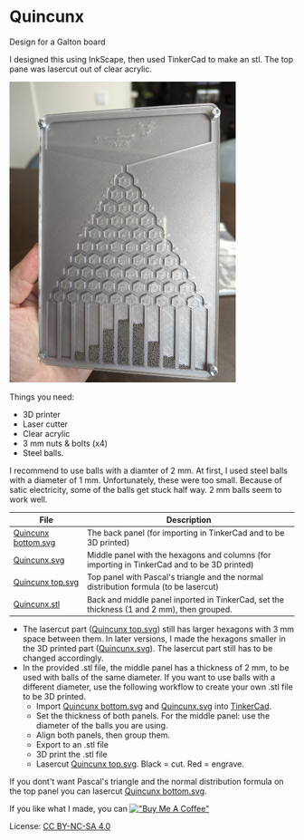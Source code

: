 # Quincunx
Design for a Galton board

I designed this using InkScape, then used TinkerCad to make an stl. The top pane was lasercut out of clear acrylic.

<img src="photos/quincunx.jpg" alt="Photo" width="400"/>

Things you need:
- 3D printer
- Laser cutter
- Clear acrylic
- 3 mm nuts & bolts (x4)
- Steel balls.

I recommend to use balls with a diamter of 2 mm. At first, I used steel balls with a diameter of 1 mm. Unfortunately, these were too small. Because of satic electricity, some of the balls get stuck half way. 2 mm balls seem to work well.

File | Description
---- | -----------
[Quincunx bottom.svg](/Quincunx%20bottom.svg) | The back panel (for importing in TinkerCad and to be 3D printed)
[Quincunx.svg](/Quincunx.svg) | Middle panel with the hexagons and columns (for importing in TinkerCad and to be 3D printed)
[Quincunx top.svg](/Quincunx%20top.svg) | Top panel with Pascal's triangle and the normal distribution formula (to be lasercut)
[Quincunx.stl](/Quincunx.stl) | Back and middle panel inported in TinkerCad, set the thickness (1 and 2 mm), then grouped.

- The lasercut part ([Quincunx top.svg](/Quincunx%20top.svg)) still has larger hexagons with 3 mm space between them. In later versions, I made the hexagons smaller in the 3D printed part ([Quincunx.svg](/Quincunx.svg)). The lasercut part still has to be changed accordingly.
- In the provided .stl file, the middle panel has a thickness of 2 mm, to be used with balls of the same diameter. If you want to use balls with a different diameter, use the following workflow to create your own .stl file to be 3D printed.
  - Import [Quincunx bottom.svg](/Quincunx%20bottom.svg) and [Quincunx.svg](/Quincunx.svg) into [TinkerCad](https://www.tinkercad.com/).
  - Set the thickness of both panels. For the middle panel: use the diameter of the balls you are using.
  - Align both panels, then group them.
  - Export to an .stl file
  - 3D print the .stl file
  - Lasercut [Quincunx top.svg](/Quincunx%20top.svg). Black = cut. Red = engrave.

If you dont't want Pascal's triangle and the normal distribution formula on the top panel you can lasercut [Quincunx bottom.svg](/Quincunx%20bottom.svg).

If you like what I made, you can [!["Buy Me A Coffee"](https://www.buymeacoffee.com/assets/img/custom_images/yellow_img.png)](https://www.buymeacoffee.com/ralphcrutzen)

License: [CC BY-NC-SA 4.0](https://creativecommons.org/licenses/by-nc-sa/4.0/)
